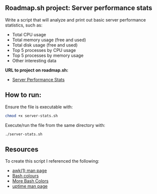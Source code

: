 ## Roadmap.sh project: Server performance stats
Write a script that will analyze and print out basic server performance statistics, such as:
- Total CPU usage
- Total memory usage (free and used)
- Total disk usage (free and used)
- Top 5 processes by CPU usage
- Top 5 processes by memory usage
- Other interesting data

**URL to project on roadmap.sh:**
- [Server Performance Stats](https://roadmap.sh/projects/server-stats)

## How to run:
Ensure the file is executable with:

```Bash
chmod +x server-stats.sh
```

Execute/run the file from the same directory with:

```Bash
./server-stats.sh
```

## Resources
To create this script I referenced the following:
- [awk(1) man page](https://linux.die.net/man/1/awk)
- [Bash colours](https://tldp.org/HOWTO/Bash-Prompt-HOWTO/x329.html)
- [More Bash Colors](https://gist.github.com/vratiu/9780109)
- [uptime man page](https://man7.org/linux/man-pages/man1/uptime.1.html)